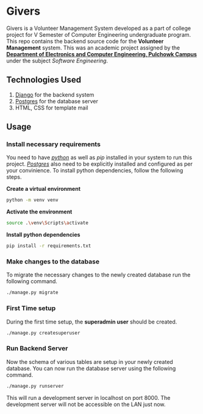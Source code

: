 # Givers
Givers is a Volunteer Management System developed as a part of college project for V Semester of Computer Engineering undergraduate program.
This repo contains the backend source code for the **Volunteer Management** system. This was an academic project assigned by the [**Department of Electronics and Computer Engineering, Pulchowk Campus** ](http://doece.pcampus.edu.np/) under the subject _Software Engineering_.

## Technologies Used

1. [Django](https://www.djangoproject.com/) for the backend system
2. [Postgres](https://www.postgresql.org/) for the database server
3. HTML, CSS for template mail

## Usage

### Install necessary requirements

You need to have [_python_](https://www.python.org/) as well as _pip_ installed in your system to run this project. [_Postgres_](https://www.postgresql.org/) also need to be explicitly installed and configured as per your convinience. 
To install python dependencies, follow the following steps.



**Create a virtual environment**

```sh
python -m venv venv
```

**Activate the environment**

```sh
source .\venv\Scripts\activate
```

**Install python dependencies**

```sh
pip install -r requirements.txt
```

### Make changes to the database

To migrate the necessary changes to the newly created database run the following command.

```sh
./manage.py migrate
```


### First Time setup
During the first time setup, the **superadmin user** should be created.

```sh
./manage.py createsuperuser
```

### Run Backend Server

Now the schema of various tables are setup in your newly created database. You can now run the database server using the following command.

```sh
./manage.py runserver
```

This will run a development server in localhost on port 8000. The development server will not be accessible on the LAN just now.